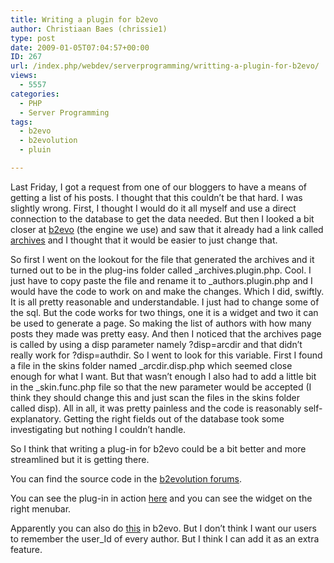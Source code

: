 ```yaml
---
title: Writing a plugin for b2evo
author: Christiaan Baes (chrissie1)
type: post
date: 2009-01-05T07:04:57+00:00
ID: 267
url: /index.php/webdev/serverprogramming/writting-a-plugin-for-b2evo/
views:
  - 5557
categories:
  - PHP
  - Server Programming
tags:
  - b2evo
  - b2evolution
  - pluin

---
```

Last Friday, I got a request from one of our bloggers to have a means of getting a list of his posts. I thought that this couldn&#8217;t be that hard. I was slightly wrong. First, I thought I would do it all myself and use a direct connection to the database to get the data needed. But then I looked a bit closer at [b2evo][1] (the engine we use) and saw that it already had a link called [archives][2] and I thought that it would be easier to just change that.
  
So first I went on the lookout for the file that generated the archives and it turned out to be in the plug-ins folder called \_archives.plugin.php. Cool. I just have to copy paste the file and rename it to \_authors.plugin.php and I would have the code to work on and make the changes. Which I did, swiftly. It is all pretty reasonable and understandable. I just had to change some of the sql. But the code works for two things, one it is a widget and two it can be used to generate a page. So making the list of authors with how many posts they made was pretty easy. And then I noticed that the archives page is called by using a disp parameter namely ?disp=arcdir and that didn&#8217;t really work for ?disp=authdir. So I went to look for this variable. First I found a file in the skins folder named \_arcdir.disp.php which seemed close enough for what I want. But that wasn&#8217;t enough I also had to add a little bit in the \_skin.func.php file so that the new parameter would be accepted (I think they should change this and just scan the files in the skins folder called disp). All in all, it was pretty painless and the code is reasonably self-explanatory. Getting the right fields out of the database took some investigating but nothing I couldn&#8217;t handle.

So I think that writing a plug-in for b2evo could be a bit better and more streamlined but it is getting there. 

You can find the source code in the [b2evolution forums][3]. 

You can see the plug-in in action [here][4] and you can see the widget on the right menubar.

Apparently you can also do [this][5] in b2evo. But I don&#8217;t think I want our users to remember the user_Id of every author. But I think I can add it as an extra feature.

 [1]: http://b2evolution.net/
 [2]: /index.php/All/?disp=arcdir
 [3]: http://forums.b2evolution.net/viewtopic.php?p=85192
 [4]: /index.php/All/?disp=authdir
 [5]: /?author=7